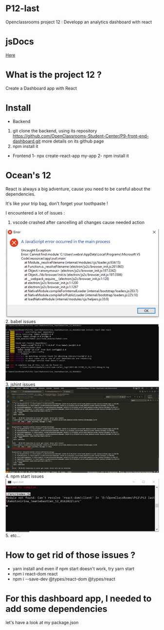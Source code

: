 # P12-last
Openclassrooms project 12 : Developp an analytics dashboard with react

# jsDocs
[Here](https://jsr029.github.io/P12-last/Rakotonirina_JeanSebastien_12_0162022/docs/)

# What is the project 12 ?
Create a Dashboard app with React

# Install
- Backend

1. git clone the backend, using its repository https://github.com/OpenClassrooms-Student-Center/P9-front-end-dashboard.git more details on its github page
2. npm install it

- Frontend
1- npx create-react-app my-app
2- npm install it

# Ocean's 12
React is always a big adventure, cause you need to be careful about the dependencies. 

It's like your trip bag, don't forget your toothpaste !

I encountered a lot of issues :
1. vscode crashed after cancelling all changes cause needed action
<div><img src="https://github.com/jsr029/P12-last/blob/master/vscode%20error.PNG" alt="vscode crashing image" /></div> 
2. babel issues
<div><img src="https://github.com/jsr029/P12-last/blob/master/babelIssue.PNG" alt="babel issues" /></div>
3. jshint issues <div><img src="https://github.com/jsr029/P12-last/blob/master/jshintIssues.PNG" alt="jshint issue" /></div>
4. npm start issues <div><img src="https://github.com/jsr029/P12-last/blob/master/npmStartIssue.PNG" alt="npm start issues" /></div>
5. etc...

# How to get rid of those issues ?
- yarn install and even if npm start doesn't work, try yarn start
- npm i react-dom react
- npm i --save-dev @types/react-dom @types/react

# For this dashboard app, I needed to add some dependencies
let's have a look at my package.json

